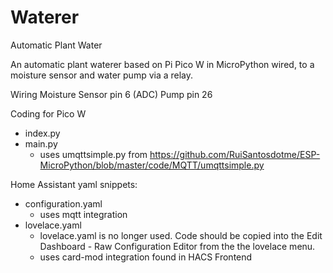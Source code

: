 # Waterer
Automatic Plant Water

An automatic plant waterer based on Pi Pico W in MicroPython wired, to a moisture sensor and water pump via a relay.

Wiring
Moisture Sensor pin 6 (ADC)
Pump pin 26 
    
Coding for Pico W
- index.py
- main.py
  - uses umqttsimple.py from https://github.com/RuiSantosdotme/ESP-MicroPython/blob/master/code/MQTT/umqttsimple.py
  
Home Assistant yaml snippets:
- configuration.yaml
  - uses mqtt integration
- lovelace.yaml
  - lovelace.yaml is no longer used. Code should be copied into the Edit Dashboard - Raw Configuration Editor from the the lovelace menu.
  - uses card-mod integration found in HACS Frontend


